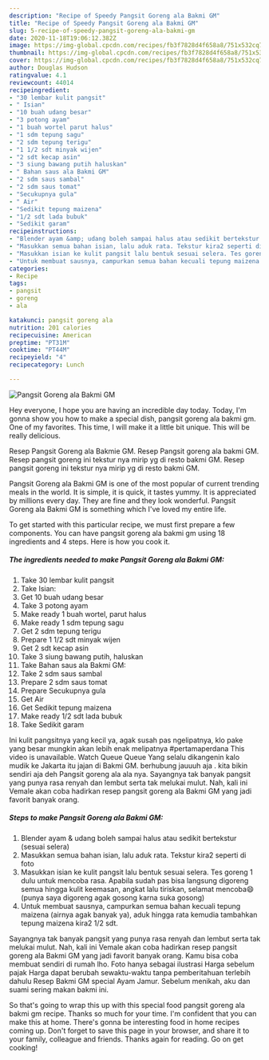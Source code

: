 ```yaml
---
description: "Recipe of Speedy Pangsit Goreng ala Bakmi GM"
title: "Recipe of Speedy Pangsit Goreng ala Bakmi GM"
slug: 5-recipe-of-speedy-pangsit-goreng-ala-bakmi-gm
date: 2020-11-18T19:06:12.382Z
image: https://img-global.cpcdn.com/recipes/fb3f7828d4f658a8/751x532cq70/pangsit-goreng-ala-bakmi-gm-foto-resep-utama.jpg
thumbnail: https://img-global.cpcdn.com/recipes/fb3f7828d4f658a8/751x532cq70/pangsit-goreng-ala-bakmi-gm-foto-resep-utama.jpg
cover: https://img-global.cpcdn.com/recipes/fb3f7828d4f658a8/751x532cq70/pangsit-goreng-ala-bakmi-gm-foto-resep-utama.jpg
author: Douglas Hudson
ratingvalue: 4.1
reviewcount: 44014
recipeingredient:
- "30 lembar kulit pangsit"
- " Isian"
- "10 buah udang besar"
- "3 potong ayam"
- "1 buah wortel parut halus"
- "1 sdm tepung sagu"
- "2 sdm tepung terigu"
- "1 1/2 sdt minyak wijen"
- "2 sdt kecap asin"
- "3 siung bawang putih haluskan"
- " Bahan saus ala Bakmi GM"
- "2 sdm saus sambal"
- "2 sdm saus tomat"
- "Secukupnya gula"
- " Air"
- "Sedikit tepung maizena"
- "1/2 sdt lada bubuk"
- "Sedikit garam"
recipeinstructions:
- "Blender ayam &amp; udang boleh sampai halus atau sedikit bertekstur (sesuai selera)"
- "Masukkan semua bahan isian, lalu aduk rata. Tekstur kira2 seperti di foto"
- "Masukkan isian ke kulit pangsit lalu bentuk sesuai selera. Tes goreng 1 dulu untuk mencoba rasa. Apabila sudah pas bisa langsung digoreng semua hingga kulit keemasan, angkat lalu tiriskan, selamat mencoba😄 (punya saya digoreng agak gosong karna suka gosong)"
- "Untuk membuat sausnya, campurkan semua bahan kecuali tepung maizena (airnya agak banyak ya), aduk hingga rata kemudia tambahkan tepung maizena kira2 1/2 sdt."
categories:
- Recipe
tags:
- pangsit
- goreng
- ala

katakunci: pangsit goreng ala 
nutrition: 201 calories
recipecuisine: American
preptime: "PT31M"
cooktime: "PT44M"
recipeyield: "4"
recipecategory: Lunch

---
```



![Pangsit Goreng ala Bakmi GM](https://img-global.cpcdn.com/recipes/fb3f7828d4f658a8/751x532cq70/pangsit-goreng-ala-bakmi-gm-foto-resep-utama.jpg)

Hey everyone, I hope you are having an incredible day today. Today, I'm gonna show you how to make a special dish, pangsit goreng ala bakmi gm. One of my favorites. This time, I will make it a little bit unique. This will be really delicious.

Resep Pangsit Goreng ala Bakmie GM. Resep Pangsit goreng ala bakmi GM. Resep pangsit goreng ini tekstur nya mirip yg di resto bakmi GM. Resep pangsit goreng ini tekstur nya mirip yg di resto bakmi GM.

Pangsit Goreng ala Bakmi GM is one of the most popular of current trending meals in the world. It is simple, it is quick, it tastes yummy. It is appreciated by millions every day. They are fine and they look wonderful. Pangsit Goreng ala Bakmi GM is something which I've loved my entire life.


To get started with this particular recipe, we must first prepare a few components. You can have pangsit goreng ala bakmi gm using 18 ingredients and 4 steps. Here is how you cook it.

<!--inarticleads1-->

##### The ingredients needed to make Pangsit Goreng ala Bakmi GM:

1. Take 30 lembar kulit pangsit
1. Take  Isian:
1. Get 10 buah udang besar
1. Take 3 potong ayam
1. Make ready 1 buah wortel, parut halus
1. Make ready 1 sdm tepung sagu
1. Get 2 sdm tepung terigu
1. Prepare 1 1/2 sdt minyak wijen
1. Get 2 sdt kecap asin
1. Take 3 siung bawang putih, haluskan
1. Take  Bahan saus ala Bakmi GM:
1. Take 2 sdm saus sambal
1. Prepare 2 sdm saus tomat
1. Prepare Secukupnya gula
1. Get  Air
1. Get Sedikit tepung maizena
1. Make ready 1/2 sdt lada bubuk
1. Take Sedikit garam


Ini kulit pangsitnya yang kecil ya, agak susah pas ngelipatnya, klo pake yang besar mungkin akan lebih enak melipatnya #pertamaperdana This video is unavailable. Watch Queue Queue Yang selalu dikangenin kalo mudik ke Jakarta itu jajan di Bakmi GM. berhubung jauuuh aja . kita bikin sendiri aja deh Pangsit goreng ala ala nya. Sayangnya tak banyak pangsit yang punya rasa renyah dan lembut serta tak melukai mulut. Nah, kali ini Vemale akan coba hadirkan resep pangsit goreng ala Bakmi GM yang jadi favorit banyak orang. 

<!--inarticleads2-->

##### Steps to make Pangsit Goreng ala Bakmi GM:

1. Blender ayam &amp; udang boleh sampai halus atau sedikit bertekstur (sesuai selera)
1. Masukkan semua bahan isian, lalu aduk rata. Tekstur kira2 seperti di foto
1. Masukkan isian ke kulit pangsit lalu bentuk sesuai selera. Tes goreng 1 dulu untuk mencoba rasa. Apabila sudah pas bisa langsung digoreng semua hingga kulit keemasan, angkat lalu tiriskan, selamat mencoba😄 (punya saya digoreng agak gosong karna suka gosong)
1. Untuk membuat sausnya, campurkan semua bahan kecuali tepung maizena (airnya agak banyak ya), aduk hingga rata kemudia tambahkan tepung maizena kira2 1/2 sdt.


Sayangnya tak banyak pangsit yang punya rasa renyah dan lembut serta tak melukai mulut. Nah, kali ini Vemale akan coba hadirkan resep pangsit goreng ala Bakmi GM yang jadi favorit banyak orang. Kamu bisa coba membuat sendiri di rumah lho. Foto hanya sebagai ilustrasi Harga sebelum pajak Harga dapat berubah sewaktu-waktu tanpa pemberitahuan terlebih dahulu Resep Bakmi GM special Ayam Jamur. Sebelum menikah, aku dan suami sering makan bakmi ini. 

So that's going to wrap this up with this special food pangsit goreng ala bakmi gm recipe. Thanks so much for your time. I'm confident that you can make this at home. There's gonna be interesting food in home recipes coming up. Don't forget to save this page in your browser, and share it to your family, colleague and friends. Thanks again for reading. Go on get cooking!
